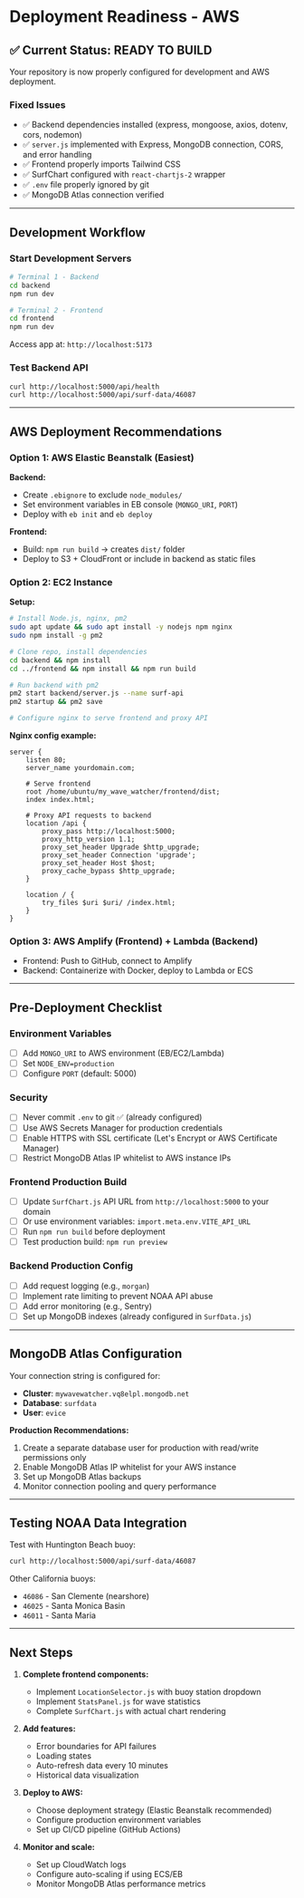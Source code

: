 # Deployment Readiness - AWS

## ✅ Current Status: READY TO BUILD

Your repository is now properly configured for development and AWS deployment.

### Fixed Issues
- ✅ Backend dependencies installed (express, mongoose, axios, dotenv, cors, nodemon)
- ✅ `server.js` implemented with Express, MongoDB connection, CORS, and error handling
- ✅ Frontend properly imports Tailwind CSS
- ✅ SurfChart configured with `react-chartjs-2` wrapper
- ✅ `.env` file properly ignored by git
- ✅ MongoDB Atlas connection verified

---

## Development Workflow

### Start Development Servers
```bash
# Terminal 1 - Backend
cd backend
npm run dev

# Terminal 2 - Frontend  
cd frontend
npm run dev
```

Access app at: `http://localhost:5173`

### Test Backend API
```bash
curl http://localhost:5000/api/health
curl http://localhost:5000/api/surf-data/46087
```

---

## AWS Deployment Recommendations

### Option 1: AWS Elastic Beanstalk (Easiest)
**Backend:**
- Create `.ebignore` to exclude `node_modules/`
- Set environment variables in EB console (`MONGO_URI`, `PORT`)
- Deploy with `eb init` and `eb deploy`

**Frontend:**
- Build: `npm run build` → creates `dist/` folder
- Deploy to S3 + CloudFront or include in backend as static files

### Option 2: EC2 Instance
**Setup:**
```bash
# Install Node.js, nginx, pm2
sudo apt update && sudo apt install -y nodejs npm nginx
sudo npm install -g pm2

# Clone repo, install dependencies
cd backend && npm install
cd ../frontend && npm install && npm run build

# Run backend with pm2
pm2 start backend/server.js --name surf-api
pm2 startup && pm2 save

# Configure nginx to serve frontend and proxy API
```

**Nginx config example:**
```nginx
server {
    listen 80;
    server_name yourdomain.com;

    # Serve frontend
    root /home/ubuntu/my_wave_watcher/frontend/dist;
    index index.html;

    # Proxy API requests to backend
    location /api {
        proxy_pass http://localhost:5000;
        proxy_http_version 1.1;
        proxy_set_header Upgrade $http_upgrade;
        proxy_set_header Connection 'upgrade';
        proxy_set_header Host $host;
        proxy_cache_bypass $http_upgrade;
    }

    location / {
        try_files $uri $uri/ /index.html;
    }
}
```

### Option 3: AWS Amplify (Frontend) + Lambda (Backend)
- Frontend: Push to GitHub, connect to Amplify
- Backend: Containerize with Docker, deploy to Lambda or ECS

---

## Pre-Deployment Checklist

### Environment Variables
- [ ] Add `MONGO_URI` to AWS environment (EB/EC2/Lambda)
- [ ] Set `NODE_ENV=production`
- [ ] Configure `PORT` (default: 5000)

### Security
- [ ] Never commit `.env` to git ✅ (already configured)
- [ ] Use AWS Secrets Manager for production credentials
- [ ] Enable HTTPS with SSL certificate (Let's Encrypt or AWS Certificate Manager)
- [ ] Restrict MongoDB Atlas IP whitelist to AWS instance IPs

### Frontend Production Build
- [ ] Update `SurfChart.js` API URL from `http://localhost:5000` to your domain
- [ ] Or use environment variables: `import.meta.env.VITE_API_URL`
- [ ] Run `npm run build` before deployment
- [ ] Test production build: `npm run preview`

### Backend Production Config
- [ ] Add request logging (e.g., `morgan`)
- [ ] Implement rate limiting to prevent NOAA API abuse
- [ ] Add error monitoring (e.g., Sentry)
- [ ] Set up MongoDB indexes (already configured in `SurfData.js`)

---

## MongoDB Atlas Configuration

Your connection string is configured for:
- **Cluster**: `mywavewatcher.vq8elpl.mongodb.net`
- **Database**: `surfdata`
- **User**: `evice`

**Production Recommendations:**
1. Create a separate database user for production with read/write permissions only
2. Enable MongoDB Atlas IP whitelist for your AWS instance
3. Set up MongoDB Atlas backups
4. Monitor connection pooling and query performance

---

## Testing NOAA Data Integration

Test with Huntington Beach buoy:
```bash
curl http://localhost:5000/api/surf-data/46087
```

Other California buoys:
- `46086` - San Clemente (nearshore)
- `46025` - Santa Monica Basin
- `46011` - Santa Maria

---

## Next Steps

1. **Complete frontend components:**
   - Implement `LocationSelector.js` with buoy station dropdown
   - Implement `StatsPanel.js` for wave statistics
   - Complete `SurfChart.js` with actual chart rendering

2. **Add features:**
   - Error boundaries for API failures
   - Loading states
   - Auto-refresh data every 10 minutes
   - Historical data visualization

3. **Deploy to AWS:**
   - Choose deployment strategy (Elastic Beanstalk recommended)
   - Configure production environment variables
   - Set up CI/CD pipeline (GitHub Actions)

4. **Monitor and scale:**
   - Set up CloudWatch logs
   - Configure auto-scaling if using ECS/EB
   - Monitor MongoDB Atlas performance metrics
